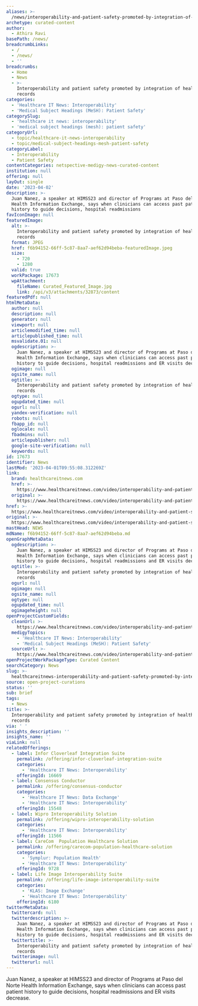 ```yaml
---
aliases: >-
  /news/interoperability-and-patient-safety-promoted-by-integration-of-healthcare-records
archetype: curated-content
author:
  - Athira Ravi
basePath: /news/
breadcrumbLinks:
  - /
  - /news/
  - ''
breadcrumbs:
  - Home
  - News
  - >-
    Interoperability and patient safety promoted by integration of healthcare
    records
categories:
  - 'Healthcare IT News: Interoperability'
  - 'Medical Subject Headings (MeSH): Patient Safety'
categorySlug:
  - 'healthcare it news: interoperability'
  - 'medical subject headings (mesh): patient safety'
categoryUrl:
  - topic/healthcare-it-news-interoperability
  - topic/medical-subject-headings-mesh-patient-safety
categoryLabel:
  - Interoperability
  - Patient Safety
contentCategories: netspective-medigy-news-curated-content
institution: null
offering: null
layOut: single
date: '2023-04-02'
description: >-
  Juan Nanez, a speaker at HIMSS23 and director of Programs at Paso del Norte
  Health Information Exchange, says when clinicians can access past patient
  history to guide decisions, hospital readmissions 
favIconImage: null
featuredImage:
  alt: >-
    Interoperability and patient safety promoted by integration of healthcare
    records
  format: JPEG
  href: f6b94152-66ff-5c87-8aa7-aef62d94beba-featuredImage.jpeg
  size:
    - 720
    - 1280
  valid: true
  workPackage: 17673
  wpAttachment:
    fileName: Curated_Featured_Image.jpg
    link: /api/v3/attachments/32873/content
featuredPdf: null
htmlMetaData:
  author: null
  description: null
  generator: null
  viewport: null
  articlemodified_time: null
  articlepublished_time: null
  msvalidate.01: null
  ogdescription: >-
    Juan Nanez, a speaker at HIMSS23 and director of Programs at Paso del Norte
    Health Information Exchange, says when clinicians can access past patient
    history to guide decisions, hospital readmissions and ER visits decrease.
  ogimage: null
  ogsite_name: null
  ogtitle: >-
    Interoperability and patient safety promoted by integration of healthcare
    records
  ogtype: null
  ogupdated_time: null
  ogurl: null
  yandex-verification: null
  robots: null
  fbapp_id: null
  oglocale: null
  fbadmins: null
  articlepublisher: null
  google-site-verification: null
  keywords: null
id: 17673
identifier: News
lastMod: '2023-04-01T09:55:08.312269Z'
link:
  brand: healthcareitnews.com
  href: >-
    https://www.healthcareitnews.com/video/interoperability-and-patient-safety-promoted-integration-healthcare-records
  original: >-
    https://www.healthcareitnews.com/video/interoperability-and-patient-safety-promoted-integration-healthcare-records
href: >-
  https://www.healthcareitnews.com/video/interoperability-and-patient-safety-promoted-integration-healthcare-records
original: >-
  https://www.healthcareitnews.com/video/interoperability-and-patient-safety-promoted-integration-healthcare-records
mastHead: NEWS
mdName: f6b94152-66ff-5c87-8aa7-aef62d94beba.md
openGraphMetaData:
  ogdescription: >-
    Juan Nanez, a speaker at HIMSS23 and director of Programs at Paso del Norte
    Health Information Exchange, says when clinicians can access past patient
    history to guide decisions, hospital readmissions and ER visits decrease.
  ogtitle: >-
    Interoperability and patient safety promoted by integration of healthcare
    records
  ogurl: null
  ogimage: null
  ogsite_name: null
  ogtype: null
  ogupdated_time: null
  ogimageheight: null
openProjectCustomFields:
  cleanUrl: >-
    https://www.healthcareitnews.com/video/interoperability-and-patient-safety-promoted-integration-healthcare-records
  medigyTopics:
    - 'Healthcare IT News: Interoperability'
    - 'Medical Subject Headings (MeSH): Patient Safety'
  sourceUrl: >-
    https://www.healthcareitnews.com/video/interoperability-and-patient-safety-promoted-integration-healthcare-records
openProjectWorkPackageType: Curated Content
searchCategory: News
slug: >-
  healthcareitnews-interoperability-and-patient-safety-promoted-by-integration-of-healthcare-records
source: open-project-curations
status: ''
sub: brief
tags:
  - News
title: >-
  Interoperability and patient safety promoted by integration of healthcare
  records
via: ' '
insights_description: ''
insights_name: ''
viaLink: null
relatedOfferings:
  - label: Infor Cloverleaf Integration Suite
    permalink: /offering/infor-cloverleaf-integration-suite
    categories:
      - 'Healthcare IT News: Interoperability'
    offeringId: 16669
  - label: Consensus Conductor
    permalink: /offering/consensus-conductor
    categories:
      - 'Healthcare IT News: Data Exchange'
      - 'Healthcare IT News: Interoperability'
    offeringId: 15548
  - label: Wipro Interoperability Solution
    permalink: /offering/wipro-interoperability-solution
    categories:
      - 'Healthcare IT News: Interoperability'
    offeringId: 11566
  - label: CareCom  Population Healthcare Solution
    permalink: /offering/carecom-population-healthcare-solution
    categories:
      - 'Symplur: Population Health'
      - 'Healthcare IT News: Interoperability'
    offeringId: 9728
  - label: Life Image Interoperability Suite
    permalink: /offering/life-image-interoperability-suite
    categories:
      - 'KLAS: Image Exchange'
      - 'Healthcare IT News: Interoperability'
    offeringId: 6180
twitterMetaData:
  twittercard: null
  twitterdescription: >-
    Juan Nanez, a speaker at HIMSS23 and director of Programs at Paso del Norte
    Health Information Exchange, says when clinicians can access past patient
    history to guide decisions, hospital readmissions and ER visits decrease.
  twittertitle: >-
    Interoperability and patient safety promoted by integration of healthcare
    records
  twitterimage: null
  twitterurl: null
---
```

<p>Juan Nanez, a speaker at HIMSS23 and director of Programs at Paso del Norte Health Information Exchange, says when clinicians can access past patient history to guide decisions, hospital readmissions and ER visits decrease.</p>